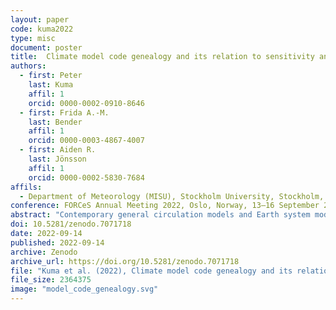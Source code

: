 ```yaml
---
layout: paper
code: kuma2022
type: misc
document: poster
title:  Climate model code genealogy and its relation to sensitivity and feedbacks
authors:
  - first: Peter
    last: Kuma
    affil: 1
    orcid: 0000-0002-0910-8646
  - first: Frida A.-M.
    last: Bender
    affil: 1
    orcid: 0000-0003-4867-4007
  - first: Aiden R.
    last: Jönsson
    affil: 1
    orcid: 0000-0002-5830-7684
affils:
  - Department of Meteorology (MISU), Stockholm University, Stockholm, Sweden
conference: FORCeS Annual Meeting 2022, Oslo, Norway, 13–16 September 2022
abstract: "Contemporary general circulation models and Earth system models are developed by a large group of modelling centres internationally. They use a broad range of implementations of climate dynamics and physical parametrisations, allowing for structural (code) uncertainty to be partially quantified with multi-model ensembles (MMEs). However, many models in the MMEs of the Climate Model Intercomparison Project (CMIP) have a common development history due to the widespread practice of sharing of code and parametrisations within and between modelling centres. This makes results from different models statistically dependent, potentially introducing biases in MME statistics. This situation became more pronounced in CMIP6 compared to CMIP5 due to the proliferation of model runs contributed by the same model, and due to the fact that several models predict much higher effective climate sensitivity (ECS) than multiple evidence assessments such as the Intergovernmental Panel on Climate Change Sixth Assessment Report, and this means that some MME statistics differ from multiple evidence estimates. Previous research investigating effects of model inter-dependence has focused on model output and code dependence, but model code genealogy of CMIP models has not been fully analysed. We present a full reconstruction of CMIP3, CMIP5 and CMIP6 model code genealogy based on available literature and online resources, with a focus on inheritance in the atmospheric component and atmospheric physical parametrisations. We developed a `fair' model code weighting method based on the model code genealogy for the purpose of analysing the impact of such weighting on MME means. We assess the implications of such weighting on ECS, climate feedbacks, forcing and global mean near-surface air temperature, as well as simpler weighting methods based on model family, institute and country in CMIP5 and CMIP6. In some cases the impact is found to be substantial and can partially reconcile the differences in MME means between CMIP5 and CMIP6. We show that some model families have a propensity to be relatively warm or cold in the main CMIP5 and CMIP6 experiments. Our method is complementary to the existing methods based on model output clustering. The presented results can help in understanding of structural dependencies between CMIP models, and the proposed code and family weighting methods can be used in MME assessments to ameliorate model structure sampling biases."
doi: 10.5281/zenodo.7071718
date: 2022-09-14
published: 2022-09-14
archive: Zenodo
archive_url: https://doi.org/10.5281/zenodo.7071718
file: "Kuma et al. (2022), Climate model code genealogy and its relation to sensitivity and feedbacks.pdf"
file_size: 2364375
image: "model_code_genealogy.svg"
---
```

